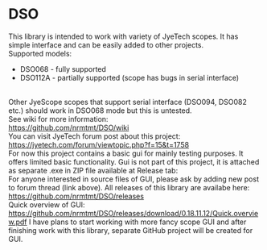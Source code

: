# DSO
This library is intended to work with variety of JyeTech scopes. It has simple interface and can be easily added to other projects.<br> 
Supported models:<br>
- DSO068 - fully supported<br>
- DSO112A - partially supported (scope has bugs in serial interface)</br><br>

Other JyeScope scopes that support serial interface (DSO094, DSO082 etc.) should work in DSO068 mode but this is untested.<br>
See wiki for more information: <br>
https://github.com/nrmtmt/DSO/wiki <br>
You can visit JyeTech forum post about this project:<br>
https://jyetech.com/forum/viewtopic.php?f=15&t=1758<br>
For now this project contains a basic gui for mainly testing purposes. It offers limited basic functionality. Gui is not part of this project, it is attached as separate .exe in ZIP file available at Release tab:<br> For anyone interested in source files of GUI, please ask by adding new post to forum thread (link above).
All releases of this library are availabe here:<br>
https://github.com/nrmtmt/DSO/releases<br>
Quick overview of GUI:
https://github.com/nrmtmt/DSO/releases/download/0.18.11.12/Quick.overview.pdf
I have plans to start working with more fancy scope GUI and after finishing work with this library, separate GitHub project will be created for GUI.
